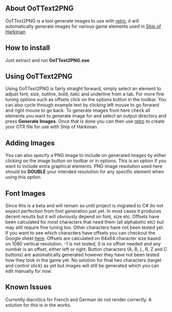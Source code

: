## About OoTText2PNG
OoTText2PNG is a tool generate images to use with [retro](https://github.com/HarbourMasters/retro), it will automatically generate images for various game elements used in [Ship of Harkinian](https://github.com/HarbourMasters/Shipwright)

## How to install
Just extract and run ****OoTText2PNG.exe****

## Using OoTText2PNG
Using OoTText2PNG is fairly straight forward, simply select an element to adjust font, size, outline, bold, italic and underline from a tab. For more fine tuning options such as offsets click on the options button in the toolbar. You can also cycle through example text by clicking left mouse to go forward and right mouse to go back. To generate images from here check all elements you want to generate image for and select an output directory and press ****Generate Images****. Once that is done you can then use [retro](https://github.com/HarbourMasters/retro) to create your OTR file for use with Ship of Harkinian.

## Adding Images
You can also specify a PNG image to include on generated images by either clicking on the image button on toolbar or in options. This is an option if you want to include extra graphical elements. PNG image resolution used here should be ****DOUBLE**** your intended resolution for any specific element when using this option.

## Font Images
Since this is a beta and will remain so until project is migrated to C# do not expect perfection from font generation just yet. In most cases it produces decent results but it will obviously depend on font, size etc. Offsets have been calculated for most characters that need them (all alphabetic etc) but may still require fine tuning too.
Other characters have not been tested yet. If you want to see which characters have offsets you can checkout the Google sheet [here](https://docs.google.com/spreadsheets/d/1yimCZf6W96utbVUSrPGpt-VSJLFvEX40PjsNfMGKPO0/edit?gid=36852122#gid=36852122). Offsets are calculated on 64x64 character size based on 1080 vertical resolution. -1 is not tested, 0 is no offset needed and any number is an offset, either left or right.
Button characters (A, B, L, R, Z and C buttons) are automatically generated however they have not been tested how they look in the game yet. No solution for final two characters (target and control stick) as yet but images will still be generated which you can edit manually for now.

## Known Issues
Currently diacritics for French and German do not render correctly. A solution for this is in the works.

